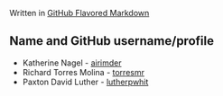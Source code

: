 Written in [GitHub Flavored Markdown](https://docs.github.com/en/get-started/writing-on-github)

## **Name and GitHub username/profile**

* Katherine Nagel - [airimder](https://github.com/airimder)
* Richard Torres Molina - [torresmr](https://github.com/torresmr)
* Paxton David Luther - [lutherpwhit](https://github.com/lutherpWhit)
